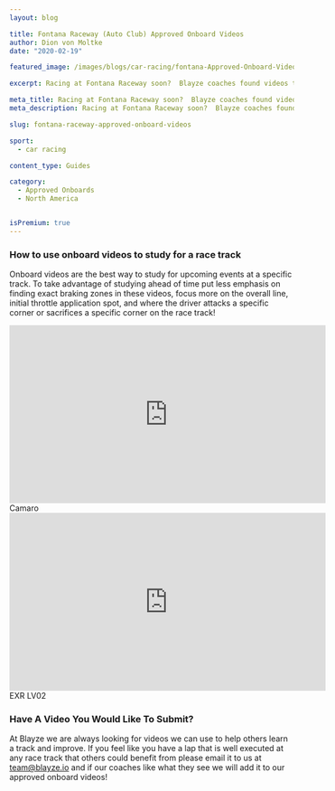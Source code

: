 ```yaml
---
layout: blog

title: Fontana Raceway (Auto Club) Approved Onboard Videos
author: Dion von Moltke
date: "2020-02-19"

featured_image: /images/blogs/car-racing/fontana-Approved-Onboard-Videos-compressor.jpg

excerpt: Racing at Fontana Raceway soon?  Blayze coaches found videos they approve of watching to study for this race track!

meta_title: Racing at Fontana Raceway soon?  Blayze coaches found videos they approve of watching to study for this race track!
meta_description: Racing at Fontana Raceway soon?  Blayze coaches found videos they approve of watching to study for this race track!

slug: fontana-raceway-approved-onboard-videos

sport:
  - car racing

content_type: Guides

category:
  - Approved Onboards
  - North America


isPremium: true
---
```


### How to use onboard videos to study for a race track

Onboard videos are the best way to study for upcoming events at a specific track. To take advantage of studying ahead of time put less emphasis on finding exact braking zones in these videos, focus more on the overall line, initial throttle application spot, and where the driver attacks a specific corner or sacrifices a specific corner on the race track!

<iframe title="Blog iFrame" width="560" height="315" src="https://www.youtube.com/embed/vvhMKI4hWD0" frameborder="0" allow="accelerometer; autoplay; encrypted-media; gyroscope; picture-in-picture" allowfullscreen></iframe>
Camaro

<iframe title="Blog iFrame" width="560" height="315" src="https://www.youtube.com/embed/rMJEvqn3SvM" frameborder="0" allow="accelerometer; autoplay; encrypted-media; gyroscope; picture-in-picture" allowfullscreen></iframe>
EXR LV02

### Have A Video You Would Like To Submit?

At Blayze we are always looking for videos we can use to help others learn a track and improve. If you feel like you have a lap that is well executed at any race track that others could benefit from please email it to us at team@blayze.io and if our coaches like what they see we will add it to our approved onboard videos!

